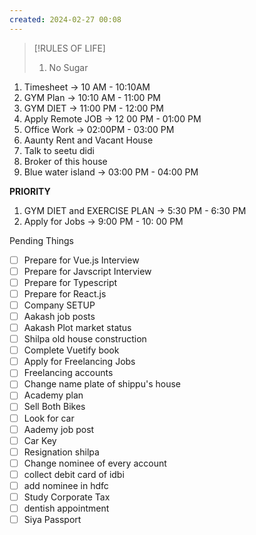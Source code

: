 ```yaml
---
created: 2024-02-27 00:08
---
```


> [!RULES OF LIFE]
>
> 1. No Sugar
> 

1. Timesheet -> 10 AM - 10:10AM 
2. GYM Plan -> 10:10 AM - 11:00 PM
3. GYM DIET -> 11:00 PM - 12:00 PM
4. Apply Remote JOB -> 12 00 PM - 01:00 PM
5. Office Work -> 02:00PM - 03:00 PM
6. Aaunty Rent and Vacant House 
7. Talk to seetu didi
8. Broker of this house
9. Blue water island -> 03:00 PM - 04:00 PM

**PRIORITY**

1. GYM DIET and EXERCISE PLAN -> 5:30 PM - 6:30 PM
2. Apply for Jobs -> 9:00 PM - 10: 00 PM

Pending Things

- [ ] Prepare for Vue.js Interview
- [ ] Prepare for Javscript Interview
- [ ] Prepare for Typescript
- [ ] Prepare for React.js
- [ ] Company SETUP
- [ ] Aakash job posts
- [ ] Aakash Plot market status
- [ ] Shilpa old house construction
- [ ] Complete Vuetify book
- [ ] Apply for Freelancing Jobs
- [ ] Freelancing accounts
- [ ] Change name plate of shippu's house 
- [ ] Academy plan 
- [ ] Sell Both Bikes
- [ ] Look for car
- [ ] Aademy job post
- [ ] Car Key 
- [ ] Resignation shilpa
- [ ] Change nominee of every account
- [ ] collect debit card of idbi
- [ ] add nominee in hdfc 
- [ ] Study Corporate Tax
- [ ] dentish appointment
- [ ] Siya Passport